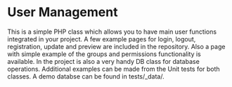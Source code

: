 User Management
===========

This is a simple PHP class which allows you to have main user functions integrated in your project. A few example pages for login, logout, registration, update and preview are included in the repository. Also a page with simple example of the groups and permissions functionality is available. In the project is also a very handy DB class for database operations. Additional examples can be made from the Unit tests for both classes. A demo databse can be found in tests/_data/.
